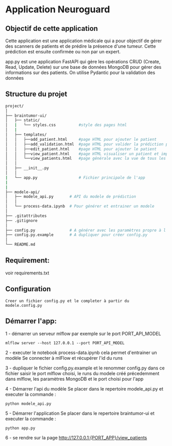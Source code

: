 # Application Neuroguard

## Objectif de cette application

Cette application est une application médicale qui a pour objectif de gérer des scanners de patients et de prédire la présence d'une tumeur. Cette prédiction est ensuite confirmée ou non par un expert.

app.py est une application FastAPI qui gère les opérations CRUD (Create, Read, Update, Delete) sur une base de données MongoDB pour gérer des informations sur des patients.
On utilise Pydantic pour la validation des données

## Structure du projet

```bash
project/
│
├── braintumor-ui/
│   ├── static/    
│   |   └── styles.css          #style des pages html
│   |
│   ├── templates/
│   │   ├──add_patient.html     #page HTML pour ajouter le patient
│   │   ├──add_validation.html  #page HTML pour valider la prédiction par l'expert
│   │   ├──edit_patient.html    #page HTML pour ajouter le patient 
│   │   ├──view_patient.html    #page HTML visualiser un patient et imprimer le rapport
│   │   └──view_patients.html   #page générale avec la vue de tous les patients 
│   │   
│   ├── __init__.py   
│   │   
|   └── app.py                  # Fichier principale de l'app
|
|
├── modele-api/
│   ├── modele_api.py       # API du modele de prédiction
│   │
│   └── process-data.ipynb  # Pour générer et entrainer un modele
│
├── .gitattributes
├── .gitignore
│
├── config.py               # A générer avec les paramètres propre à l'utilisateur
├── config.py.example       # A dupliquer pour créer config.py
│
└── README.md
```

## Requirement:
voir requirements.txt

## Configuration

    Creer un fichier config.py et le completer à partir du modele.config.py 

## Démarrer l'app:

1 - démarrer un serveur mlflow par exemple sur le port PORT_API_MODEL

```
mlflow server --host 127.0.0.1 --port PORT_API_MODEL
```

2 - executer le notebook process-data.ipynb
cela permet d'entrainer un modèle
Se connecter à mlFlow et récupérer l'id du runs

3 - dupliquer le fichier config.py.example et le renommer config.py
dans ce fichier saisir le port mlflow choisi, le runs du modele créé précedemment dans mlflow, les paramètres MongoDB et le port choisi pour l'app

4 - Démarrer l'api du modèle
Se placer dans le repertoire modele_api.py et executer la commande :

```
python modele_api.py
```

5 - Démarrer l'application
Se placer dans le repertoire braintumor-ui et executer la commande :

```
python app.py
```

6 - se rendre sur la page http://127.0.0.1:{PORT_APP}/view_patients
